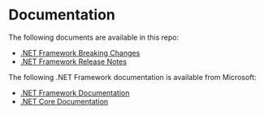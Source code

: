 # Documentation

The following documents are available in this repo:

- [.NET Framework Breaking Changes](breaking-changes/README.md)
- [.NET Framework Release Notes](../releases/README.md)

The following .NET Framework documentation is available from Microsoft:

- [.NET Framework Documentation](https://docs.microsoft.com/dotnet/articles/framework/)
- [.NET Core Documentation](https://docs.microsoft.com/dotnet/articles/core/)

